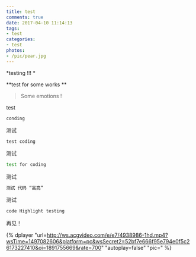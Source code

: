 ```yaml
---
title: test
comments: true
date: 2017-04-10 11:14:13
tags:
- test
categories:
- test
photos:
- /pic/pear.jpg
---
```


*testing !!! *
<!--more-->

 **test for some works ** 
 > Some emotions ! 


test

	conding
测试
```
test coding
```
测试
```bash
test for coding
```

测试

```bash
测试 代码 “高亮”
```

测试

```bash
code Highlight testing
```


再见！

{% dplayer "url=http://ws.acgvideo.com/e/e7/4938986-1hd.mp4?wsTime=1497082606&platform=pc&wsSecret2=52bf7e666f95e794e0f5c26173227410&oi=1891755669&rate=700"  "autoplay=false" "pic=" %}